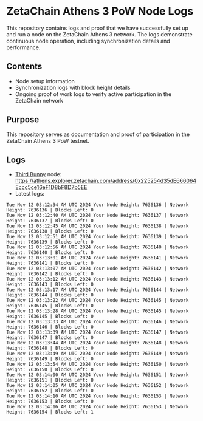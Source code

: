 # ZetaChain Athens 3 PoW Node Logs
This repository contains logs and proof that we have successfully set up and run a node on the ZetaChain Athens 3 network. The logs demonstrate continuous node operation, including synchronization details and performance.

## Contents
- Node setup information
- Synchronization logs with block height details
- Ongoing proof of work logs to verify active participation in the ZetaChain network

## Purpose
This repository serves as documentation and proof of participation in the ZetaChain Athens 3 PoW testnet.

## Logs

- [Third Bunny](https://thirdbunny.xyz/) node: https://athens.explorer.zetachain.com/address/0x225254d35dE666064Eccc5ce16eF1D8bF8D7b5EE
- Latest logs:
```
Tue Nov 12 03:12:34 AM UTC 2024 Your Node Height: 7636136 | Network Height: 7636136 | Blocks Left: 0
Tue Nov 12 03:12:40 AM UTC 2024 Your Node Height: 7636137 | Network Height: 7636137 | Blocks Left: 0
Tue Nov 12 03:12:45 AM UTC 2024 Your Node Height: 7636138 | Network Height: 7636138 | Blocks Left: 0
Tue Nov 12 03:12:51 AM UTC 2024 Your Node Height: 7636139 | Network Height: 7636139 | Blocks Left: 0
Tue Nov 12 03:12:56 AM UTC 2024 Your Node Height: 7636140 | Network Height: 7636140 | Blocks Left: 0
Tue Nov 12 03:13:01 AM UTC 2024 Your Node Height: 7636141 | Network Height: 7636141 | Blocks Left: 0
Tue Nov 12 03:13:07 AM UTC 2024 Your Node Height: 7636142 | Network Height: 7636142 | Blocks Left: 0
Tue Nov 12 03:13:12 AM UTC 2024 Your Node Height: 7636143 | Network Height: 7636143 | Blocks Left: 0
Tue Nov 12 03:13:17 AM UTC 2024 Your Node Height: 7636144 | Network Height: 7636144 | Blocks Left: 0
Tue Nov 12 03:13:22 AM UTC 2024 Your Node Height: 7636145 | Network Height: 7636145 | Blocks Left: 0
Tue Nov 12 03:13:28 AM UTC 2024 Your Node Height: 7636145 | Network Height: 7636145 | Blocks Left: 0
Tue Nov 12 03:13:33 AM UTC 2024 Your Node Height: 7636146 | Network Height: 7636146 | Blocks Left: 0
Tue Nov 12 03:13:39 AM UTC 2024 Your Node Height: 7636147 | Network Height: 7636147 | Blocks Left: 0
Tue Nov 12 03:13:44 AM UTC 2024 Your Node Height: 7636148 | Network Height: 7636148 | Blocks Left: 0
Tue Nov 12 03:13:49 AM UTC 2024 Your Node Height: 7636149 | Network Height: 7636149 | Blocks Left: 0
Tue Nov 12 03:13:54 AM UTC 2024 Your Node Height: 7636150 | Network Height: 7636150 | Blocks Left: 0
Tue Nov 12 03:14:00 AM UTC 2024 Your Node Height: 7636151 | Network Height: 7636151 | Blocks Left: 0
Tue Nov 12 03:14:05 AM UTC 2024 Your Node Height: 7636152 | Network Height: 7636152 | Blocks Left: 0
Tue Nov 12 03:14:10 AM UTC 2024 Your Node Height: 7636153 | Network Height: 7636153 | Blocks Left: 0
Tue Nov 12 03:14:16 AM UTC 2024 Your Node Height: 7636153 | Network Height: 7636154 | Blocks Left: 1
```
